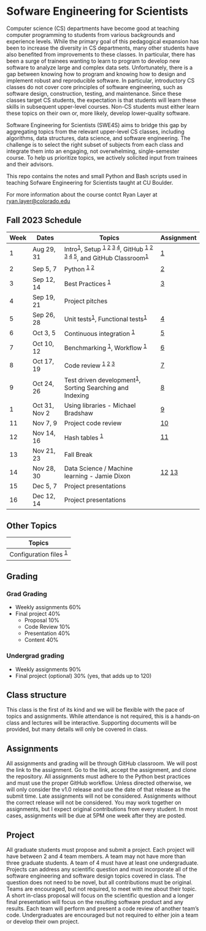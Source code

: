 # Sofware Engineering for Scientists
Computer science (CS) departments have become good at teaching computer programming to students from various backgrounds and experience levels. While the primary goal of this pedagogical expansion has been to increase the diversity in CS departments, many other students have also benefited from improvements to these classes. In particular, there has been a surge of trainees wanting to learn to program to develop new software to analyze large and complex data sets. Unfortunately, there is a gap between knowing how to program and knowing how to design and implement robust and reproducible software. In particular, introductory CS classes do not cover core principles of software engineering, such as software design, construction, testing, and maintenance. Since these classes target CS students, the expectation is that students will learn these skills in subsequent upper-level courses. Non-CS students must either learn these topics on their own or, more likely, develop lower-quality software.

Software Engineering for Scientists (SWE4S) aims to bridge this gap by aggregating topics from the relevant upper-level CS classes, including algorithms, data structures, data science, and software engineering. The challenge is to select the right subset of subjects from each class and integrate them into an engaging, not overwhelming, single-semester course. To help us prioritize topics, we actively solicited input from trainees and their advisors.

This repo contains the notes and small Python and Bash scripts used in teaching Sofware Engineering for Scientists taught at CU Boulder.

For more information about the course contct Ryan Layer at ryan.layer@colorado.edu

## Fall 2023 Schedule
| Week | Dates | Topics | Assignment |
|------|-------|--------|------------|
| 1	| Aug 29, 31	| Intro<sup>[1](doc/Welcome%20to%20SWE4S.pdf)</sup>, Setup <sup>[1](https://github.com/swe4s/lectures/blob/master/doc/Command%20Line.pdf) [2](https://github.com/swe4s/lectures/blob/master/doc/Shell%20Scripts.pdf) [3](https://github.com/swe4s/lectures/blob/master/doc/Development%20Environment.pdf) [4](https://github.com/swe4s/lectures/blob/master/doc/Conda.pdf)</sup>, GitHub <sup>[1](https://github.com/swe4s/lectures/blob/master/doc/Git%20Workflow.pdf) [2](https://github.com/swe4s/lectures/blob/master/doc/Branching.pdf) [3](https://github.com/swe4s/lectures/blob/master/doc/Pull%20Request.pdf) [4](https://github.com/swe4s/lectures/blob/master/doc/Version%20Control%2C%20Git%2C%20and%20GitHub.pdf) [5](https://github.com/swe4s/lectures/blob/master/doc/Using%20SSH%20Keys%20with%20GitHub.pdf)</sup>, and GitHub Classroom<sup>[1](https://github.com/swe4s/lectures/blob/master/doc/GitHub%20Classroom.pdf)</sup>| [1](https://github.com/swe4s/lectures/blob/master/assignments/Assignment%201_%20GitHub%20Classroom.pdf) |
| 2	| Sep 5, 7	| Python <sup>[1](https://github.com/swe4s/lectures/tree/master/src/python_refresher) [2](https://github.com/swe4s/lectures/blob/master/doc/Python%20Refresher.pdf)</sup> | [2](https://github.com/swe4s/lectures/blob/master/assignments/Assignment%202_%20Python%20Refresher.pdf) |
| 3	| Sep 12, 14	| Best Practices <sup>[1](https://github.com/swe4s/lectures/blob/master/doc/Best%20Practices.pdf)</sup> | [3](https://github.com/swe4s/lectures/blob/master/assignments/Assignment%203_%20Best%20Practices.pdf) |
| 4	| Sep 19, 21	| Project pitches | |
| 5	| Sep 26, 28	| Unit tests<sup>[1](https://github.com/swe4s/lectures/blob/master/doc/Unit%20Testing.pdf)</sup>, Functional tests<sup>[1](https://github.com/swe4s/lectures/blob/master/doc/Functional%20Testing.pdf)</sup>| [4](https://github.com/swe4s/lectures/blob/master/assignments/Assignment%204_%20Testing.pdf)	|
| 6	| Oct 3, 5	| Continuous integration <sup>[1](https://github.com/swe4s/lectures/blob/master/doc/Continuous%20Integration%20with%20GitHub%20Actions.pdf)</sup> | [5](https://github.com/swe4s/lectures/blob/master/assignments/Assignment%205_%20Continuous%20Integration.pdf) |
| 7	| Oct 10, 12	| Benchmarking <sup>[1](https://github.com/swe4s/lectures/blob/master/doc/Profiling%20and%20Benchmarking.pdf)</sup>, Workflow <sup>[1](https://github.com/swe4s/lectures/blob/master/doc/Piplines%20and%20workflows.pdf)</sup> | [6](https://github.com/swe4s/lectures/blob/master/assignments/Assignment%206_%20Workflows.pdf) |
| 8	| Oct 17, 19	| Code review <sup>[1](https://github.com/swe4s/lectures/blob/master/doc/Code%20Review.pdf) [2](https://github.com/swe4s/lectures/blob/master/doc/Code%20Review%20Check%20List.docx) [3](https://github.com/swe4s/lectures/blob/master/doc/Code%20review%20request.pdf)</sup> | [7](https://github.com/swe4s/lectures/blob/master/assignments/Assignment%207_%20Code%20Review.pub.pdf) |
| 9	| Oct 24, 26	| Test driven development<sup>[1](https://github.com/swe4s/lectures/blob/master/doc/Test-Driven%20Development.pdf)</sup>, Sorting Searching and Indexing | [8](https://github.com/swe4s/lectures/blob/master/assignments/Assignment%208_%20Searching%20and%20Test%20Driven%20Development.pdf) |
| 1	| Oct 31, Nov 2	| Using libraries - Michael Bradshaw | [9](https://github.com/swe4s/lectures/blob/master/assignments/Assignment%209_%20Libraries%20Pandas%20and%20MatPlotLib.pdf) |
| 11	| Nov 7, 9	|  Project code review | [10](https://github.com/swe4s/lectures/blob/master/assignments/Assignment%2010_%20Project%20Code%20Review%20copy.pub.pdf) |
| 12	| Nov 14, 16	| Hash tables <sup>[1](https://github.com/swe4s/lectures/blob/master/doc/Hash%20Tables.pdf)</sup> | [11](https://github.com/swe4s/lectures/blob/master/assignments/Assignment%2011_%20Hash%20Tables.pdf) |
| 13	| Nov 21, 23	| Fall Break | |			
| 14	| Nov 28, 30	| Data Science / Machine learning - Jamie Dixon | [12](https://github.com/swe4s/lectures/tree/master/src/data_science) [13](https://github.com/swe4s/lectures/tree/master/src/machine_learning) |
| 15	| Dec 5, 7	| Project presentations | |
| 16	| Dec 12, 14	| Project presentations | |

## Other Topics
| Topics |
|--------|
| Configuration files <sup>[1](https://github.com/swe4s/lectures/blob/master/doc/Config%20Files.pdf)</sup> |

## Grading
### Grad Grading					
- Weekly assignments 60%		
- Final project 40%		
  - Proposal	10%
  - Code Review 10%
  - Presentation	40%
  - Content 40%

### Undergrad grading
- Weekly assignments		90%
- Final project (optional)	30% (yes, that adds up to 120)
  
## Class structure
This class is the first of its kind and we will be flexible with the pace of topics and assignments. While attendance is not required, this is a hands-on class and lectures will be interactive. Supporting documents will be provided, but many details will only be covered in class. 

## Assignments
All assignments and grading will be through GitHub classroom. We will post the link to the assignment. Go to the link, accept the assignment, and clone the repository. All assignments must adhere to the Python best practices and must use the proper GitHub workflow. Unless directed otherwise, we will only consider the v1.0 release and use the date of that release as the submit time. Late assignments will not be considered. Assignments without the correct release will not be considered. You may work together on assignments, but I expect original contributions from every student. In most cases, assignments will be due at 5PM one week after they are posted.

## Project
All graduate students must propose and submit a project. Each project will have between 2 and 4 team members. A team may not have more than three graduate students. A team of 4 must have at least one undergraduate. Projects can address any scientific question and must incorporate all of the software engineering and software design topics covered in class. The question does not need to be novel, but all contributions must be original. Teams are encouraged, but not required, to meet with me about their topic. A short in-class proposal will focus on the scientific question and a longer final presentation will focus on the resulting software product and any results. Each team will perform and present a code review of another team’s code. Undergraduates are encouraged but not required to either join a team or develop their own project.
